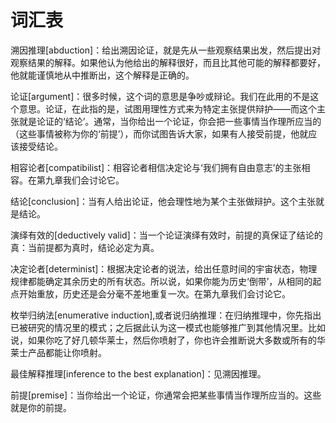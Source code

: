 # 词汇表

溯因推理\[abduction\]：给出溯因论证，就是先从一些观察结果出发，然后提出对观察结果的解释。如果他认为他给出的解释很好，而且比其他可能的解释都要好，他就能谨慎地从中推断出，这个解释是正确的。

论证\[argument\]：很多时候，这个词的意思是争吵或辩论。我们在此用的不是这个意思。论证，在此指的是，试图用理性方式来为特定主张提供辩护——而这个主张就是论证的‘结论’。通常，当你给出一个论证，你会把一些事情当作理所应当的（这些事情被称为你的‘前提’），而你试图告诉大家，如果有人接受前提，他就应该接受结论。

相容论者\[compatibilist\]：相容论者相信决定论与‘我们拥有自由意志’的主张相容。在第九章我们会讨论它。

结论\[conclusion\]：当有人给出论证，他会理性地为某个主张做辩护。这个主张就是结论。

演绎有效的\[deductively valid\]：当一个论证演绎有效时，前提的真保证了结论的真：当前提都为真时，结论必定为真。

决定论者\[determinist\]：根据决定论者的说法，给出任意时间的宇宙状态，物理规律都能确定其余历史的所有状态。所以说，如果你能为历史‘倒带’，从相同的起点开始重放，历史还是会分毫不差地重复一次。在第九章我们会讨论它。

枚举归纳法\[enumerative induction\],或者说归纳推理：在归纳推理中，你先指出已被研究的情况里的模式；之后据此认为这一模式也能够推广到其他情况里。比如说，如果你吃了好几顿华莱士，然后你喷射了，你也许会推断说大多数或所有的华莱士产品都能让你喷射。

最佳解释推理\[inference to the best explanation\]：见溯因推理。

前提\[premise\]：当你给出一个论证，你通常会把某些事情当作理所应当的。这些就是你的前提。

